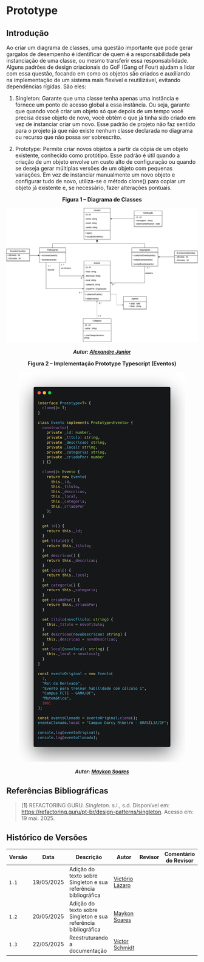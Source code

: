 # Prototype
## Introdução

Ao criar um diagrama de classes, uma questão importante que pode gerar gargalos de desempenho é identificar de quem é a responsabilidade pela instanciação de uma classe, ou mesmo transferir essa responsabilidade. Alguns padrões de design criacionais do GoF (Gang of Four) ajudam a lidar com essa questão, focando em como os objetos são criados e auxiliando na implementação de um sistema mais flexível e reutilizável, evitando dependências rígidas. São eles:

1. Singleton: Garante que uma classe tenha apenas uma instância e fornece um ponto de acesso global a essa instância. Ou seja, garante que quando você criar um objeto só que depois de um tempo você precisa desse objeto de novo, você obtêm o que já tinha sido criado em vez de instanciar criar um novo. Esse padrão de projeto não faz sentido para o projeto já que não existe nenhum classe declarada no diagrama ou recurso que não possa ser sobrescrito.

2. Prototype: Permite criar novos objetos a partir da cópia de um objeto existente, conhecido como protótipo. Esse padrão é útil quando a criação de um objeto envolve um custo alto de configuração ou quando se deseja gerar múltiplas versões de um objeto com pequenas variações. Em vez de instanciar manualmente um novo objeto e configurar tudo de novo, utiliza-se o método clone() para copiar um objeto já existente e, se necessário, fazer alterações pontuais.

<center>

<a id="fig2">**Figura 1 – Diagrama de Classes**</a>

![Diagrama de classes](../../../assets/diagrama-classes.png)
<font size="2"><p style="text-align: center"><b>_Autor: <a href="https://github.com/AlexandreLjr">Alexandre Junior</a>_</b></p></font>

</center>

<center>

<a id="fig2">**Figura 2 – Implementação Prototype Typescript (Eventos)**</a>

![prototype](../../../assets/Prototype.png)
<font size="2"><p style="text-align: center"><b>_Autor: <a href="https://github.com/maykonjuso">Maykon Soares</a>_</b></p></font>

</center>

## Referências Bibliográficas

> [<a id='ref1'>1</a>] REFACTORING GURU. _Singleton_. s.l., s.d. Disponível em: <https://refactoring.guru/pt-br/design-patterns/singleton>. Acesso em: 19 mai. 2025.

## Histórico de Versões

| Versão | Data       | Descrição                                                      | Autor                                            | Revisor | Comentário do Revisor |
| ------ | ---------- | -------------------------------------------------------------- | ------------------------------------------------ | ------- | --------------------- |
| `1.1`  | 19/05/2025 | Adição do texto sobre Singleton e sua referência bibliográfica | [Victório Lázaro](https://github.com/Victor-oss) |         |                       |
| `1.2`  | 20/05/2025 | Adição do texto sobre Singleton e sua referência bibliográfica | [Maykon Soares](https://github.com/maykonjuso)   |         |                       |
| `1.3`  | 22/05/2025 | Reestruturando a documentação | [Víctor Schmidt](https://github.com/moonshinerd)   |         |                       |